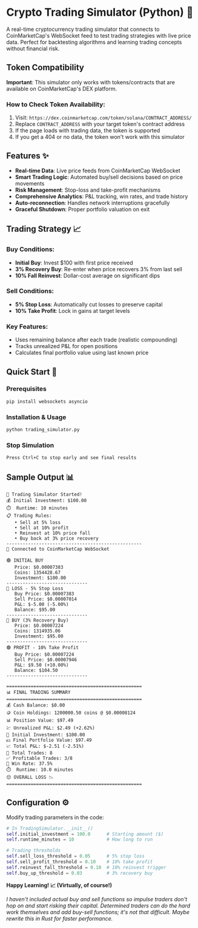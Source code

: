 # Crypto Trading Simulator (Python) 🐍

A real-time cryptocurrency trading simulator that connects to CoinMarketCap's WebSocket feed to test trading strategies with live price data. Perfect for backtesting algorithms and learning trading concepts without financial risk.

## Token Compatibility

**Important**: This simulator only works with tokens/contracts that are available on CoinMarketCap's DEX platform.

### **How to Check Token Availability:**
1. Visit: `https://dex.coinmarketcap.com/token/solana/CONTRACT_ADDRESS/`
2. Replace `CONTRACT_ADDRESS` with your target token's contract address
3. If the page loads with trading data, the token is supported
4. If you get a 404 or no data, the token won't work with this simulator


## Features ✨

- **Real-time Data**: Live price feeds from CoinMarketCap WebSocket
- **Smart Trading Logic**: Automated buy/sell decisions based on price movements  
- **Risk Management**: Stop-loss and take-profit mechanisms
- **Comprehensive Analytics**: P&L tracking, win rates, and trade history
- **Auto-reconnection**: Handles network interruptions gracefully
- **Graceful Shutdown**: Proper portfolio valuation on exit

## Trading Strategy 📈

### **Buy Conditions:**
- **Initial Buy**: Invest $100 with first price received
- **3% Recovery Buy**: Re-enter when price recovers 3% from last sell
- **10% Fall Reinvest**: Dollar-cost average on significant dips

### **Sell Conditions:**
- **5% Stop Loss**: Automatically cut losses to preserve capital
- **10% Take Profit**: Lock in gains at target levels

### **Key Features:**
- Uses remaining balance after each trade (realistic compounding)
- Tracks unrealized P&L for open positions
- Calculates final portfolio value using last known price

## Quick Start 🚀

### Prerequisites
```bash
pip install websockets asyncio
```

### Installation & Usage
```bash
python trading_simulator.py
```

### Stop Simulation
```bash
Press Ctrl+C to stop early and see final results
```

## Sample Output 📊

```
🚀 Trading Simulator Started!
💰 Initial Investment: $100.00
⏱️  Runtime: 10 minutes
📋 Trading Rules:
   • Sell at 5% loss
   • Sell at 10% profit
   • Reinvest at 10% price fall
   • Buy back at 3% price recovery
--------------------------------------------------
🔌 Connected to CoinMarketCap WebSocket

🟢 INITIAL BUY
   Price: $0.00007383
   Coins: 1354428.67
   Investment: $100.00
------------------------------
🔴 LOSS - 5% Stop Loss
   Buy Price: $0.00007383
   Sell Price: $0.00007014
   P&L: $-5.00 (-5.00%)
   Balance: $95.00
------------------------------
🔄 BUY (3% Recovery Buy)
   Price: $0.00007224
   Coins: 1314935.06
   Investment: $95.00
------------------------------
🟢 PROFIT - 10% Take Profit
   Buy Price: $0.00007224
   Sell Price: $0.00007946
   P&L: $9.50 (+10.00%)
   Balance: $104.50
------------------------------

==================================================
📊 FINAL TRADING SUMMARY
==================================================
💰 Cash Balance: $0.00
🪙 Coin Holdings: 1200000.50 coins @ $0.00008124
📊 Position Value: $97.49
💹 Unrealized P&L: $2.49 (+2.62%)
🚀 Initial Investment: $100.00
💵 Final Portfolio Value: $97.49
📈 Total P&L: $-2.51 (-2.51%)
🔢 Total Trades: 8
✅ Profitable Trades: 3/8
🎯 Win Rate: 37.5%
⏱️  Runtime: 10.0 minutes
😔 OVERALL LOSS 📉
==================================================
```

## Configuration ⚙️

Modify trading parameters in the code:

```python
# In TradingSimulator.__init__()
self.initial_investment = 100.0      # Starting amount ($)
self.runtime_minutes = 10            # How long to run

# Trading thresholds
self.sell_loss_threshold = 0.05      # 5% stop loss
self.sell_profit_threshold = 0.10    # 10% take profit
self.reinvest_fall_threshold = 0.10  # 10% reinvest trigger
self.buy_up_threshold = 0.03         # 3% recovery buy

```


**Happy Learning! 📈 (Virtually, of course!)**

_I haven't included actual buy and sell functions so impulse traders don't hop on and start risking their capital. Determined traders can do the hard work themselves and add buy-sell functions; it's not that difficult. Maybe rewrite this in Rust for faster performance._
